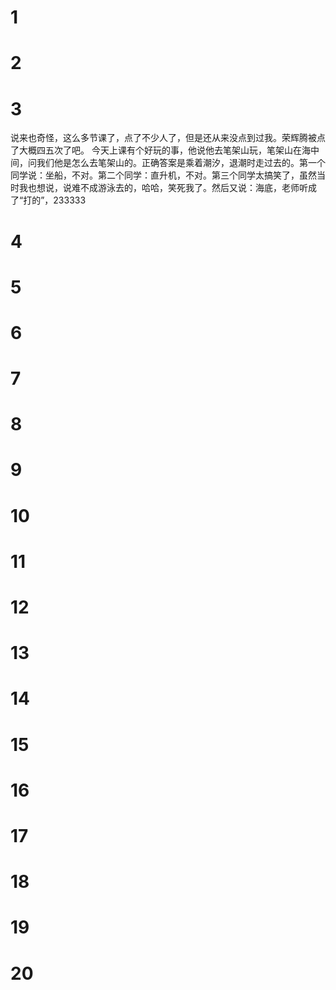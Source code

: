 # 1
# 2
# 3
说来也奇怪，这么多节课了，点了不少人了，但是还从来没点到过我。荣辉腾被点了大概四五次了吧。
今天上课有个好玩的事，他说他去笔架山玩，笔架山在海中间，问我们他是怎么去笔架山的。正确答案是乘着潮汐，退潮时走过去的。第一个同学说：坐船，不对。第二个同学：直升机，不对。第三个同学太搞笑了，虽然当时我也想说，说难不成游泳去的，哈哈，笑死我了。然后又说：海底，老师听成了“打的”，233333
# 4
# 5
# 6
# 7
# 8
# 9
# 10
# 11
# 12
# 13
# 14
# 15
# 16
# 17
# 18
# 19
# 20
